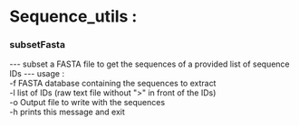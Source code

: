 # Sequence_utils :

### subsetFasta

 --- subset a FASTA file to get the sequences of a provided list of sequence IDs --- usage :   
-f FASTA database containing the sequences to extract   
-l list of IDs (raw text file without ">" in front of the IDs)   
-o Output file to write with the sequences   
-h prints this message and exit   
